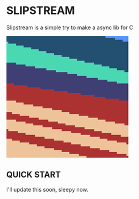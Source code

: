 # SLIPSTREAM

Slipstream is a simple try to make a async lib for C

![thumbnail](./slipstream.png)

## QUICK START

I'll update this soon, sleepy now.
